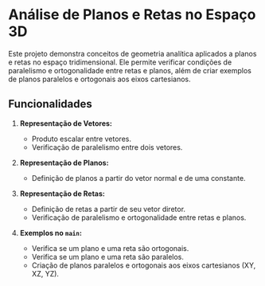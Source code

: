 # Análise de Planos e Retas no Espaço 3D

Este projeto demonstra conceitos de geometria analítica aplicados a planos e retas no espaço tridimensional. Ele permite verificar condições de paralelismo e ortogonalidade entre retas e planos, além de criar exemplos de planos paralelos e ortogonais aos eixos cartesianos.

## Funcionalidades

1. **Representação de Vetores:**
    - Produto escalar entre vetores.
    - Verificação de paralelismo entre dois vetores.

2. **Representação de Planos:**
    - Definição de planos a partir do vetor normal e de uma constante.

3. **Representação de Retas:**
    - Definição de retas a partir de seu vetor diretor.
    - Verificação de paralelismo e ortogonalidade entre retas e planos.

4. **Exemplos no `main`:**
    - Verifica se um plano e uma reta são ortogonais.
    - Verifica se um plano e uma reta são paralelos.
    - Criação de planos paralelos e ortogonais aos eixos cartesianos (XY, XZ, YZ).